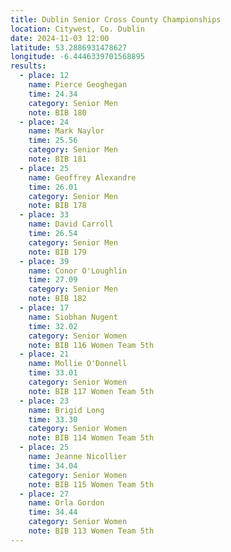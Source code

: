 ```yaml
---
title: Dublin Senior Cross County Championships
location: Citywest, Co. Dublin
date: 2024-11-03 12:00
latitude: 53.2886931478627
longitude: -6.4446339701568895
results: 
  - place: 12
    name: Pierce Geoghegan
    time: 24.34 
    category: Senior Men
    note: BIB 180
  - place: 24
    name: Mark Naylor
    time: 25.56 
    category: Senior Men
    note: BIB 181
  - place: 25
    name: Geoffrey Alexandre
    time: 26.01 
    category: Senior Men
    note: BIB 178
  - place: 33
    name: David Carroll
    time: 26.54 
    category: Senior Men
    note: BIB 179
  - place: 39
    name: Conor O'Loughlin
    time: 27.09 
    category: Senior Men
    note: BIB 182
  - place: 17
    name: Siobhan Nugent
    time: 32.02 
    category: Senior Women 
    note: BIB 116 Women Team 5th
  - place: 21
    name: Mollie O'Donnell
    time: 33.01 
    category: Senior Women 
    note: BIB 117 Women Team 5th
  - place: 23
    name: Brigid Long
    time: 33.30 
    category: Senior Women 
    note: BIB 114 Women Team 5th
  - place: 25
    name: Jeanne Nicollier
    time: 34.04 
    category: Senior Women 
    note: BIB 115 Women Team 5th
  - place: 27
    name: Orla Gordon
    time: 34.44 
    category: Senior Women 
    note: BIB 113 Women Team 5th
---
```

